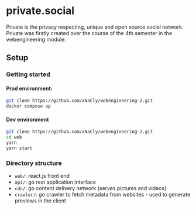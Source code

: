 # private.social

Private is the privacy respecting, unique and open source social network. Private was firstly created over the course of the 4th semester in the webengineering module.

## Setup

### Getting started

#### Prod environment:

```bash
git clone https://github.com/xNaCly/webengineering-2.git
docker compose up
```

#### Dev environment

```bash
git clone https://github.com/xNaCly/webengineering-2.git
cd web
yarn
yarn start
```

### Directory structure

- `web/`: react.js front end
- `api/`: go rest application interface
- `cdn/`: go content delivery network (serves pictures and videos)
- `crawler/`: go crawler to fetch metadata from websites - used to generate previews in the client
